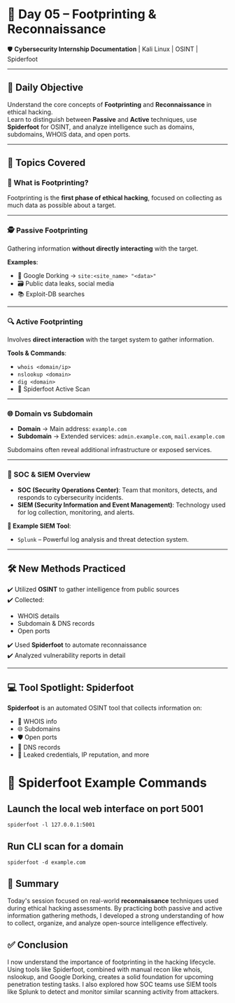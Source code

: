 # 📅 Day 05 – Footprinting & Reconnaissance  
🛡️ **Cybersecurity Internship Documentation** | Kali Linux | OSINT | Spiderfoot  

---

## 📌 Daily Objective

Understand the core concepts of **Footprinting** and **Reconnaissance** in ethical hacking.  
Learn to distinguish between **Passive** and **Active** techniques, use **Spiderfoot** for OSINT, and analyze intelligence such as domains, subdomains, WHOIS data, and open ports.

---

## 🧠 Topics Covered

### 📖 What is Footprinting?
Footprinting is the **first phase of ethical hacking**, focused on collecting as much data as possible about a target.

---

### 🕵️ Passive Footprinting
Gathering information **without directly interacting** with the target.

**Examples**:
- 🔎 Google Dorking → `site:<site_name> "<data>"`
- 🗃️ Public data leaks, social media
- 📚 Exploit-DB searches

---

### 🔍 Active Footprinting
Involves **direct interaction** with the target system to gather information.

**Tools & Commands**:
- `whois <domain/ip>`
- `nslookup <domain>`
- `dig <domain>`
- 🔗 Spiderfoot Active Scan

---

### 🌐 Domain vs Subdomain
- **Domain** → Main address: `example.com`
- **Subdomain** → Extended services: `admin.example.com`, `mail.example.com`

Subdomains often reveal additional infrastructure or exposed services.

---

### 🏢 SOC & SIEM Overview

- **SOC (Security Operations Center)**: Team that monitors, detects, and responds to cybersecurity incidents.  
- **SIEM (Security Information and Event Management)**: Technology used for log collection, monitoring, and alerts.

**🔧 Example SIEM Tool**:  
- `Splunk` – Powerful log analysis and threat detection system.

---

## 🛠️ New Methods Practiced

✔️ Utilized **OSINT** to gather intelligence from public sources  
✔️ Collected:
- WHOIS details  
- Subdomain & DNS records  
- Open ports

✔️ Used **Spiderfoot** to automate reconnaissance  
✔️ Analyzed vulnerability reports in detail

---

## 💻 Tool Spotlight: Spiderfoot

**Spiderfoot** is an automated OSINT tool that collects information on:
- 🧾 WHOIS info  
- 🌐 Subdomains  
- 🛡️ Open ports  
- 🧠 DNS records  
- 💬 Leaked credentials, IP reputation, and more

# 🧪 Spiderfoot Example Commands

## Launch the local web interface on port 5001
```
spiderfoot -l 127.0.0.1:5001
```

## Run CLI scan for a domain
```
spiderfoot -d example.com
```
## 📝 Summary

Today's session focused on real-world **reconnaissance** techniques used during ethical hacking assessments.
By practicing both passive and active information gathering methods, I developed a strong understanding of how to collect, organize, and analyze open-source intelligence effectively.

## ✅ Conclusion

I now understand the importance of footprinting in the hacking lifecycle.
Using tools like Spiderfoot, combined with manual recon like whois, nslookup, and Google Dorking, creates a solid foundation for upcoming penetration testing tasks.
I also explored how SOC teams use SIEM tools like Splunk to detect and monitor similar scanning activity from attackers.
